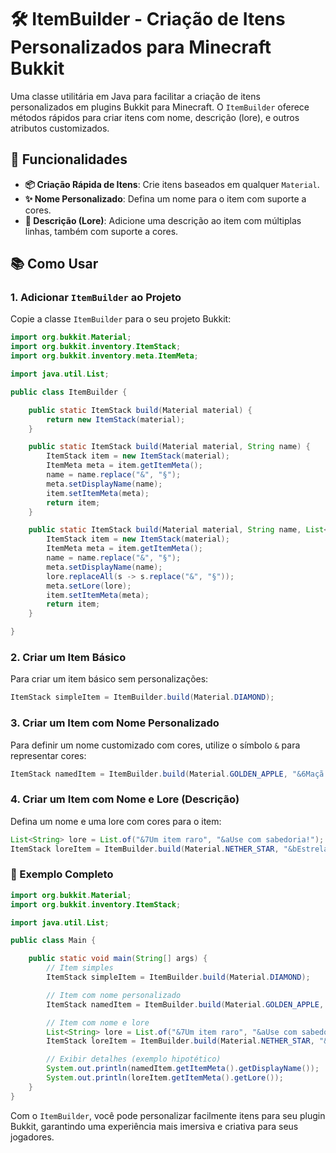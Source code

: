 # 🛠️ ItemBuilder - Criação de Itens Personalizados para Minecraft Bukkit

Uma classe utilitária em Java para facilitar a criação de itens personalizados em plugins Bukkit para Minecraft. O `ItemBuilder` oferece métodos rápidos para criar itens com nome, descrição (lore), e outros atributos customizados.

## 🚀 Funcionalidades

- **📦 Criação Rápida de Itens**: Crie itens baseados em qualquer `Material`.
- **✨ Nome Personalizado**: Defina um nome para o item com suporte a cores.
- **📜 Descrição (Lore)**: Adicione uma descrição ao item com múltiplas linhas, também com suporte a cores.

## 📚 Como Usar

### 1. Adicionar `ItemBuilder` ao Projeto

Copie a classe `ItemBuilder` para o seu projeto Bukkit:

```java
import org.bukkit.Material;
import org.bukkit.inventory.ItemStack;
import org.bukkit.inventory.meta.ItemMeta;

import java.util.List;

public class ItemBuilder {

    public static ItemStack build(Material material) {
        return new ItemStack(material);
    }

    public static ItemStack build(Material material, String name) {
        ItemStack item = new ItemStack(material);
        ItemMeta meta = item.getItemMeta();
        name = name.replace("&", "§");
        meta.setDisplayName(name);
        item.setItemMeta(meta);
        return item;
    }

    public static ItemStack build(Material material, String name, List<String> lore) {
        ItemStack item = new ItemStack(material);
        ItemMeta meta = item.getItemMeta();
        name = name.replace("&", "§");
        meta.setDisplayName(name);
        lore.replaceAll(s -> s.replace("&", "§"));
        meta.setLore(lore);
        item.setItemMeta(meta);
        return item;
    }

}
```

### 2. Criar um Item Básico

Para criar um item básico sem personalizações:

```java
ItemStack simpleItem = ItemBuilder.build(Material.DIAMOND);
```

### 3. Criar um Item com Nome Personalizado

Para definir um nome customizado com cores, utilize o símbolo `&` para representar cores:

```java
ItemStack namedItem = ItemBuilder.build(Material.GOLDEN_APPLE, "&6Maçã Dourada");
```

### 4. Criar um Item com Nome e Lore (Descrição)

Defina um nome e uma lore com cores para o item:

```java
List<String> lore = List.of("&7Um item raro", "&aUse com sabedoria!");
ItemStack loreItem = ItemBuilder.build(Material.NETHER_STAR, "&bEstrela do Nether", lore);
```

### 📝 Exemplo Completo

```java
import org.bukkit.Material;
import org.bukkit.inventory.ItemStack;

import java.util.List;

public class Main {

    public static void main(String[] args) {
        // Item simples
        ItemStack simpleItem = ItemBuilder.build(Material.DIAMOND);

        // Item com nome personalizado
        ItemStack namedItem = ItemBuilder.build(Material.GOLDEN_APPLE, "&6Maçã Dourada");

        // Item com nome e lore
        List<String> lore = List.of("&7Um item raro", "&aUse com sabedoria!");
        ItemStack loreItem = ItemBuilder.build(Material.NETHER_STAR, "&bEstrela do Nether", lore);

        // Exibir detalhes (exemplo hipotético)
        System.out.println(namedItem.getItemMeta().getDisplayName());
        System.out.println(loreItem.getItemMeta().getLore());
    }
}
```

Com o `ItemBuilder`, você pode personalizar facilmente itens para seu plugin Bukkit, garantindo uma experiência mais imersiva e criativa para seus jogadores.
